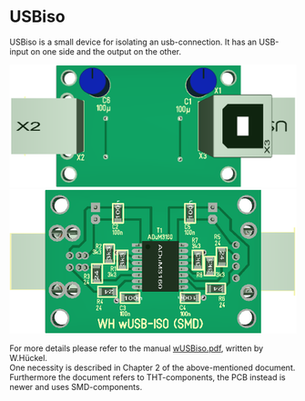 # USBiso

USBiso is a small device for isolating an usb-connection. It has an USB-input on one side and the output on the other.

![PCB from USBiso topside](/Images/USBiso_top.png)
![PCB from USBiso bottomside](/Images/USBiso_bottom.png)<br>

For more details please refer to the manual [wUSBiso.pdf](https://1drv.ms/b/c/a13c984302a24415/ERVEogJDmDwggKFhAQAAAAABLNOFyph7wSh2EQe2afBlVg), written by W.Hückel.<br>
One necessity is described in Chapter 2 of the above-mentioned document.
Furthermore the document refers to THT-components, the PCB instead is newer and uses SMD-components.
